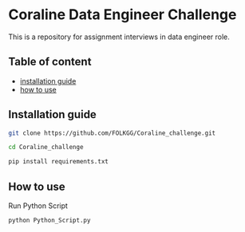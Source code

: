 # Coraline Data Engineer Challenge

This is a repository for assignment interviews in data engineer role.


## Table of content

- [installation guide](#installation-guide)
- [how to use](##How%20to%20use)

## Installation guide

``` bash
git clone https://github.com/FOLKGG/Coraline_challenge.git

cd Coraline_challenge

pip install requirements.txt
```

## How to use 
Run Python Script
``` bash
python Python_Script.py
```
